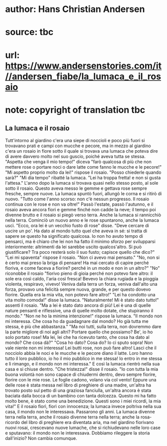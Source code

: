 # author: Hans Christian Andersen
# source: tbc
# url: https://www.andersenstories.com/it//andersen_fiabe/la_lumaca_e_il_rosaio
# note: copyright of translation tbc

## La lumaca e il rosaio 

Tutt'intorno al giardino c'era una siepe di noccioli e poco più fuori
si trovavano prati e campi con mucche e pecore, ma in mezzo al giardino
c'era un rosaio in fiore sotto il quale si trovava una lumaca che
poteva dire di avere davvero molto nel suo guscio, poiché aveva tutta se
stessa.
"Aspetta che venga il mio tempo!" diceva "farò qualcosa di più che
non mettere rose o portare noci o dare latte come fanno le mucche e le
pecore!"
"Mi aspetto proprio molto da lei!" rispose il rosaio. "Posso
chiederle quando sarà?"
"Mi dia tempo" ribatté la lumaca. "Lei ha troppa fretta! e non si
gusta l'attesa."
L'anno dopo la lumaca si trovava quasi nello stesso posto, al sole
sotto il rosaio. Questo aveva messo le gemme e gettava rose sempre
fresche, sempre nuove. La lumaca spuntò fuori, allungò le corna e si
ritirò di nuovo.
"Tutto come l'anno scorso: non c'è nessun progresso. Il rosaio
continua con le rose e non va oltre!"
Passò l'estate, passò l'autunno, e il rosaio aveva ancora fiori e
gemme finché non cadde la neve; il tempo poi divenne brutto e il rosaio
si piegò verso terra. Anche la lumaca si rannicchiò nella terra.
Cominciò un nuovo anno e le rose spuntarono, anche la lumaca uscì.
"Ecco, ora lei è un vecchio fusto di rose" disse. "Deve cercare di
uscire un po'. Ha dato al mondo tutto quel che aveva in sé: si tratta
di sapere se questo ha significato qualcosa. Io non ho avuto tempo di
pensarci, ma è chiaro che lei non ha fatto il minimo sforzo per
svilupparsi interiormente: altrimenti da lei sarebbe uscito
qualcos'altro. Si può giustificare? Tra poco resterà solo il suo fusto;
capisce quello che dico?"
"Lei mi spaventa" rispose il rosaio. "Non ci avevo mai pensato."
"No, non si è certo mai preso la briga di pensare! Ha mai cercato di
capire perché fioriva, e come faceva a fiorire? perché in un modo e non
in un altro?"
"No" riconobbe il rosaio "fiorivo pieno di gioia perché non potevo
fare altro: il sole era così caldo, l'aria così fresca! Bevevo la
chiara rugiada e la pioggia violenta, respiravo, vivevo! Veniva dalla
terra un forza, veniva dall'alto una forza, provavo una felicità sempre
nuova, grande, e per questo dovevo fiorire. Quella era la mia vita, non
potevo fare altro!"
"Lei ha condotto una vita molto comoda!" disse la lumaca.
"Naturalmente! Mi è stato dato tutto!" assentì il rosaio. "Ma a lei è
stato dato ancora di più! Lei è una di quelle nature pensanti e
riflessive, una di quelle molto dotate, che stupiranno il mondo."
"Non ne ho la minima intenzione!" rispose la lumaca. "Il mondo non mi
interessa. Che cosa ho da guadagnare dal mondo? Ho già tutta me stessa,
è più che abbastanza."
"Ma noi tutti, sulla terra, non dovremmo dare la parte migliore di noi
agli altri? Portare quello che possiamo? Be', io ho solo portato rose!
Ma lei, lei che ha ricevuto tanto, che cosa ha dato al mondo? Che cosa
dà?"
"Cosa ho dato? Cosa do? Io ci sputo sopra! Non vale niente non mi
interessa! Lei butti rose, non può fare altro! Lasci che il nocciolo
abbia le noci e le mucche e le pecore diano il latte. Loro hanno tutto
il loro pubblico, io ho il mio pubblico in me stessa! Io entro in me
stessa e lì rimango, e il mondo non mi interessa."
E così la lumaca rientrò nella sua casa e si chiuse dentro.
"Che tristezza!" disse il rosaio. "Io con tutta la mia buona volontà
non sono capace di chiudermi dentro, devo sempre fiorire, fiorire con le
mie rose. Le foglie cadono, volano via col vento! Eppure una delle rose
è stata messa nel libro di preghiere di una madre, un'altra ha trovato
posto sul petto di una graziosa fanciulla, un'altra ancora è stata
baciata dalla bocca di un bambino con tanta dolcezza. Questo mi ha fatto
molto bene, è stato come una benedizione. Questi sono i miei ricordi, la
mia vita!"
E il rosaio fiorì, fiorì con innocenza; la lumaca invece poltriva nella
sua casa, il mondo non le interessava.
Passarono gli anni.
La lumaca divenne terra nella terra, anche il rosaio divenne terra nella
terra; anche la rosa-ricordo del libro di preghiere era diventata aria,
ma nel giardino fiorivano nuovi rosai, crescevano nuove lumache, che si
richiudevano nelle loro case e sputavano: il mondo non le interessava.
Dobbiamo rileggere la storia dall'inizio? Non cambia comunque.
